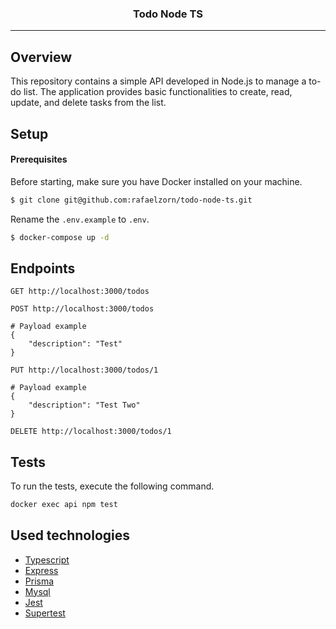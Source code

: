 <p align="center">
  <h3 align="center">Todo Node TS</h3>
</p>

---

## Overview

This repository contains a simple API developed in Node.js to manage a to-do list. The application provides basic functionalities to create, read, update, and delete tasks from the list.

## Setup

#### Prerequisites

Before starting, make sure you have Docker installed on your machine.

```bash
$ git clone git@github.com:rafaelzorn/todo-node-ts.git
```

Rename the `.env.example` to `.env`.

```bash
$ docker-compose up -d
```

## Endpoints

```
GET http://localhost:3000/todos
```

```
POST http://localhost:3000/todos

# Payload example
{
    "description": "Test"
}
```

```
PUT http://localhost:3000/todos/1

# Payload example
{
    "description": "Test Two"
}
```

```
DELETE http://localhost:3000/todos/1
```

## Tests

To run the tests, execute the following command.

```bash
docker exec api npm test
```

## Used technologies

- [Typescript](https://www.typescriptlang.org)
- [Express](https://expressjs.com)
- [Prisma](https://www.prisma.io)
- [Mysql](https://www.mysql.com)
- [Jest](https://jestjs.io)
- [Supertest](https://github.com/ladjs/supertest)
